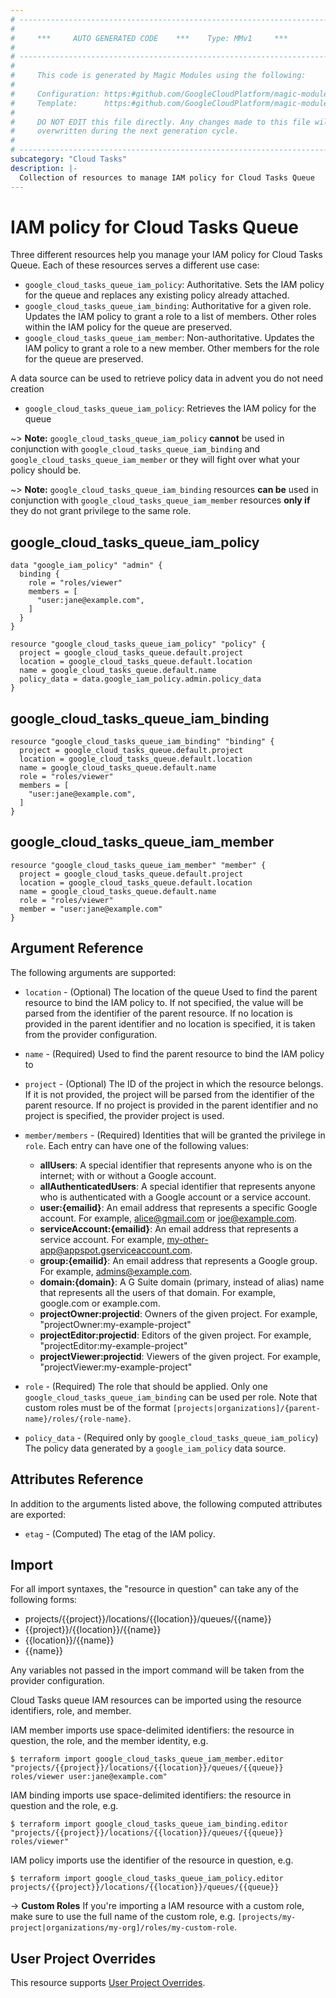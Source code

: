 ```yaml
---
# ----------------------------------------------------------------------------
#
#     ***     AUTO GENERATED CODE    ***    Type: MMv1     ***
#
# ----------------------------------------------------------------------------
#
#     This code is generated by Magic Modules using the following:
#
#     Configuration: https:#github.com/GoogleCloudPlatform/magic-modules/tree/main/mmv1/products/cloudtasks/Queue.yaml
#     Template:      https:#github.com/GoogleCloudPlatform/magic-modules/tree/main/mmv1/templates/terraform/resource_iam.html.markdown.tmpl
#
#     DO NOT EDIT this file directly. Any changes made to this file will be
#     overwritten during the next generation cycle.
#
# ----------------------------------------------------------------------------
subcategory: "Cloud Tasks"
description: |-
  Collection of resources to manage IAM policy for Cloud Tasks Queue
---
```


# IAM policy for Cloud Tasks Queue

Three different resources help you manage your IAM policy for Cloud Tasks Queue. Each of these resources serves a different use case:

* `google_cloud_tasks_queue_iam_policy`: Authoritative. Sets the IAM policy for the queue and replaces any existing policy already attached.
* `google_cloud_tasks_queue_iam_binding`: Authoritative for a given role. Updates the IAM policy to grant a role to a list of members. Other roles within the IAM policy for the queue are preserved.
* `google_cloud_tasks_queue_iam_member`: Non-authoritative. Updates the IAM policy to grant a role to a new member. Other members for the role for the queue are preserved.

A data source can be used to retrieve policy data in advent you do not need creation

* `google_cloud_tasks_queue_iam_policy`: Retrieves the IAM policy for the queue

~> **Note:** `google_cloud_tasks_queue_iam_policy` **cannot** be used in conjunction with `google_cloud_tasks_queue_iam_binding` and `google_cloud_tasks_queue_iam_member` or they will fight over what your policy should be.

~> **Note:** `google_cloud_tasks_queue_iam_binding` resources **can be** used in conjunction with `google_cloud_tasks_queue_iam_member` resources **only if** they do not grant privilege to the same role.



## google_cloud_tasks_queue_iam_policy

```hcl
data "google_iam_policy" "admin" {
  binding {
    role = "roles/viewer"
    members = [
      "user:jane@example.com",
    ]
  }
}

resource "google_cloud_tasks_queue_iam_policy" "policy" {
  project = google_cloud_tasks_queue.default.project
  location = google_cloud_tasks_queue.default.location
  name = google_cloud_tasks_queue.default.name
  policy_data = data.google_iam_policy.admin.policy_data
}
```

## google_cloud_tasks_queue_iam_binding

```hcl
resource "google_cloud_tasks_queue_iam_binding" "binding" {
  project = google_cloud_tasks_queue.default.project
  location = google_cloud_tasks_queue.default.location
  name = google_cloud_tasks_queue.default.name
  role = "roles/viewer"
  members = [
    "user:jane@example.com",
  ]
}
```

## google_cloud_tasks_queue_iam_member

```hcl
resource "google_cloud_tasks_queue_iam_member" "member" {
  project = google_cloud_tasks_queue.default.project
  location = google_cloud_tasks_queue.default.location
  name = google_cloud_tasks_queue.default.name
  role = "roles/viewer"
  member = "user:jane@example.com"
}
```


## Argument Reference

The following arguments are supported:

* `location` - (Optional) The location of the queue Used to find the parent resource to bind the IAM policy to. If not specified,
  the value will be parsed from the identifier of the parent resource. If no location is provided in the parent identifier and no
  location is specified, it is taken from the provider configuration.
* `name` - (Required) Used to find the parent resource to bind the IAM policy to

* `project` - (Optional) The ID of the project in which the resource belongs.
    If it is not provided, the project will be parsed from the identifier of the parent resource. If no project is provided in the parent identifier and no project is specified, the provider project is used.

* `member/members` - (Required) Identities that will be granted the privilege in `role`.
  Each entry can have one of the following values:
  * **allUsers**: A special identifier that represents anyone who is on the internet; with or without a Google account.
  * **allAuthenticatedUsers**: A special identifier that represents anyone who is authenticated with a Google account or a service account.
  * **user:{emailid}**: An email address that represents a specific Google account. For example, alice@gmail.com or joe@example.com.
  * **serviceAccount:{emailid}**: An email address that represents a service account. For example, my-other-app@appspot.gserviceaccount.com.
  * **group:{emailid}**: An email address that represents a Google group. For example, admins@example.com.
  * **domain:{domain}**: A G Suite domain (primary, instead of alias) name that represents all the users of that domain. For example, google.com or example.com.
  * **projectOwner:projectid**: Owners of the given project. For example, "projectOwner:my-example-project"
  * **projectEditor:projectid**: Editors of the given project. For example, "projectEditor:my-example-project"
  * **projectViewer:projectid**: Viewers of the given project. For example, "projectViewer:my-example-project"

* `role` - (Required) The role that should be applied. Only one
    `google_cloud_tasks_queue_iam_binding` can be used per role. Note that custom roles must be of the format
    `[projects|organizations]/{parent-name}/roles/{role-name}`.

* `policy_data` - (Required only by `google_cloud_tasks_queue_iam_policy`) The policy data generated by
  a `google_iam_policy` data source.

## Attributes Reference

In addition to the arguments listed above, the following computed attributes are
exported:

* `etag` - (Computed) The etag of the IAM policy.

## Import

For all import syntaxes, the "resource in question" can take any of the following forms:

* projects/{{project}}/locations/{{location}}/queues/{{name}}
* {{project}}/{{location}}/{{name}}
* {{location}}/{{name}}
* {{name}}

Any variables not passed in the import command will be taken from the provider configuration.

Cloud Tasks queue IAM resources can be imported using the resource identifiers, role, and member.

IAM member imports use space-delimited identifiers: the resource in question, the role, and the member identity, e.g.
```
$ terraform import google_cloud_tasks_queue_iam_member.editor "projects/{{project}}/locations/{{location}}/queues/{{queue}} roles/viewer user:jane@example.com"
```

IAM binding imports use space-delimited identifiers: the resource in question and the role, e.g.
```
$ terraform import google_cloud_tasks_queue_iam_binding.editor "projects/{{project}}/locations/{{location}}/queues/{{queue}} roles/viewer"
```

IAM policy imports use the identifier of the resource in question, e.g.
```
$ terraform import google_cloud_tasks_queue_iam_policy.editor projects/{{project}}/locations/{{location}}/queues/{{queue}}
```

-> **Custom Roles** If you're importing a IAM resource with a custom role, make sure to use the
 full name of the custom role, e.g. `[projects/my-project|organizations/my-org]/roles/my-custom-role`.

## User Project Overrides

This resource supports [User Project Overrides](https://registry.terraform.io/providers/hashicorp/google/latest/docs/guides/provider_reference#user_project_override).
